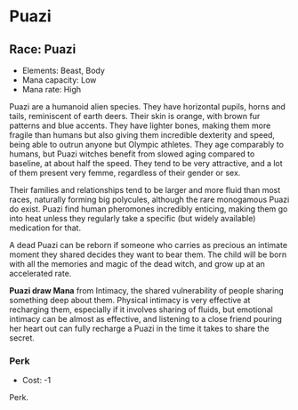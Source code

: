# Puazi


## Race: Puazi
- Elements: Beast, Body
- Mana capacity: Low
- Mana rate: High

Puazi are a humanoid alien species. They have horizontal pupils, horns and tails, reminiscent of earth deers. Their skin is orange, with brown fur patterns and blue accents. They have lighter bones, making them more fragile than humans but also giving them incredible dexterity and speed, being able to outrun anyone but Olympic athletes. They age comparably to humans, but Puazi witches benefit from slowed aging compared to baseline, at about half the speed. They tend to be very attractive, and a lot of them present very femme, regardless of their gender or sex.

Their families and relationships tend to be larger and more fluid than most races, naturally forming big polycules, although the rare monogamous Puazi do exist. Puazi find human pheromones incredibly enticing, making them go into heat unless they regularly take a specific (but widely available) medication for that.

A dead Puazi can be reborn if someone who carries as precious an intimate moment they shared decides they want to bear them. The child will be born with all the memories and magic of the dead witch, and grow up at an accelerated rate.

__Puazi draw Mana__ from Intimacy, the shared vulnerability of people sharing something deep about them. Physical intimacy is very effective at recharging them, especially if it involves sharing of fluids, but emotional intimacy can be almost as effective, and listening to a close friend pouring her heart out can fully recharge a Puazi in the time it takes to share the secret.

### Perk
- Cost: -1

Perk.
